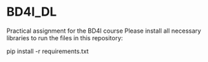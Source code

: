 # BD4I_DL
Practical assignment for the BD4I course
Please install all necessary libraries to run the files in this repository:

pip install -r requirements.txt